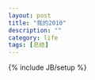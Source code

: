 ```yaml
---
layout: post
title: "我的2010"
description: ""
category: life
tags: [总结]
---
```

{% include JB/setup %}
